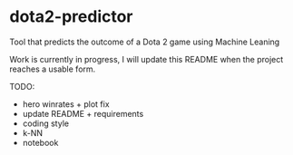 # dota2-predictor
Tool that predicts the outcome of a Dota 2 game using Machine Leaning

Work is currently in progress, I will update this README when the project reaches a usable form.

TODO:
- hero winrates + plot fix
- update README + requirements
- coding style
- k-NN
- notebook
